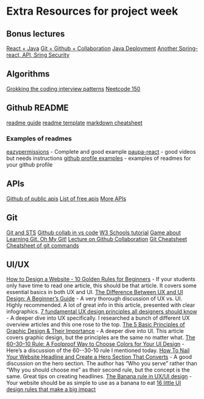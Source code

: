 # Extra Resources for project week

## Bonus lectures

[React + Java](https://youtu.be/wJQ75Pbtltc)
[Git + Github + Collaboration](https://youtu.be/iAZt9sjRF2E)
[Java Deployment](https://youtu.be/-0MTg7lgQn4)
[Another Spring-react, API, Sring Security](https://www.youtube.com/watch?v=C-joQIqJCOM)

## Algorithms

[Grokking the coding interview patterns](https://github.com/dipjul/Grokking-the-Coding-Interview-Patterns-for-Coding-Questions)
[Neetcode 150](https://neetcode.io/practice)

## Github README

[readme guide](https://coding-boot-camp.github.io/full-stack/github/professional-readme-guide)
[readme template](https://github.com/othneildrew/Best-README-Template)
[markdown cheatsheet](https://www.markdownguide.org/cheat-sheet/)

### Examples of readmes

[eazypermissions](https://github.com/sagar-viradiya/eazypermissions) - Complete and good example
[paupa-react](https://github.com/Code-With-Kev/Paupa---React) - good videos but needs instructions
[github profile examples](https://zzetao.github.io/awesome-github-profile/) - examples of readmes for your github profile


## APIs

[Github of public apis](https://github.com/public-apis/public-apis)
[List of free apis](https://apipheny.io/free-api/)
[More APIs](https://apilist.fun/)


## Git

[Git and STS](https://docs.google.com/document/d/1msSy5IuCfQCydOiTcsOmo2mbpiif2MpY3vneJL1A5QQ/edit)
[Github collab in vs code](https://docs.google.com/document/d/1mnRMJvvMcHb4fJAszCZiY42nGKKg8Z-wXSq4To8z8Sg/edit)
[W3 Schools tutorial](https://www.w3schools.com/git/default.asp?remote=github)
[Game about Learning Git. Oh My Git!](https://ohmygit.org/)
[Lecture on Github Collaboration](https://www.youtube.com/watch?v=BLNDxqHjCaA)
[Git Cheatsheet](https://docs.google.com/document/d/1lMPkGE6j0JhF6LX_-afnoSMOvCIVueGpFfkHo23_YU0/edit#heading=h.a6e19ybms546)
[Cheatsheet of git commands](http://git-cheatsheet.com/)

## UI/UX

[How to Design a Website - 10 Golden Rules for Beginners](https://www.shutterstock.com/blog/how-to-design-a-website) - If your students only have time to read one article, this should be that article. It covers some essential basics in both UX and UI.
[The Difference Between UX and UI Design: A Beginner’s Guide](https://careerfoundry.com/en/blog/ux-design/the-difference-between-ux-and-ui-design-a-laymans-guide/) - A very thorough discussion of UX vs. UI. Highly recommended. A lot of great info in this article, presented with clear infographics.
[7 fundamental UX design principles all designers should know](https://www.uxdesigninstitute.com/blog/ux-design-principles/) - A deeper dive into UX specifically. I researched a bunch of different UX overview articles and this one rose to the top.
[The 5 Basic Principles of Graphic Design & Their Importance](https://blog.shillingtoneducation.com/graphic-design-basic-principles/) - A deeper dive into UI. This article covers graphic design, but the principles are the same no matter what.
[The 60–30–10 Rule: A Foolproof Way to Choose Colors for Your UI Design](https://uxplanet.org/the-60-30-10-rule-a-foolproof-way-to-choose-colors-for-your-ui-design-d15625e56d25) - Here’s a discussion of the 60--30-10 rule I mentioned today.
[How To Nail Your Website Headline and Create a Hero Section That Converts](https://erinpennings.com/how-to-nail-your-website-headline-and-create-a-hero-section-that-converts/) - A good discussion on the hero section. The author has “Who you serve” rather than “Why you should choose me” as their second rule, but the concept is the same. Great tips on creating headlines.
[The Banana rule in UX/UI design](https://www.linkedin.com/pulse/banana-rule-uxui-design-aarslan-shikalgar/) - Your website should be as simple to use as a banana to eat
[16 little UI design rules that make a big impact](https://www.adhamdannaway.com/blog/ui-design/16-ui-design-rules)
